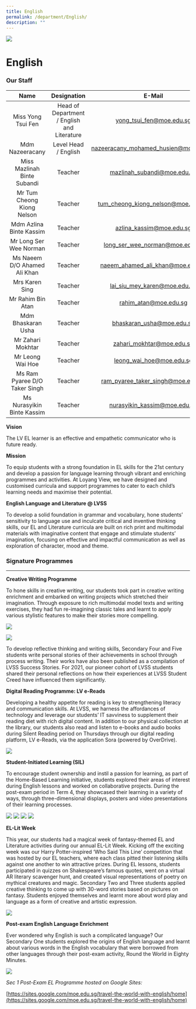 ```yaml
---
title: English
permalink: /department/English/
description: ""
---
```

![](/images/Banner.jpg)

English
=======

### Our Staff

|            **Name**           |               **Designation**               |               **E-Mail**              |
|:-----------------------------:|:-------------------------------------------:|:-------------------------------------:|
|       Miss Yong Tsui Fen      | Head of Department / English and Literature |        yong_tsui_fen@moe.edu.sg       |
|        Mdm Nazeeracany        |             Level Head / English            | nazeeracany_mohamed_husien@moe.edu.sg |
|  Miss Mazlinah Binte Subandi  |                   Teacher                   |      mazlinah_subandi@moe.edu.sg      |
|   Mr Tum Cheong Kiong Nelson  |                   Teacher                   |   tum_cheong_kiong_nelson@moe.edu.sg  |
|    Mdm Azlina Binte Kassim    |                   Teacher                   |        azlina_kassim@moe.edu.sg       |
|     Mr Long Ser Wee Norman    |                   Teacher                   |     long_ser_wee_norman@moe.edu.sg    |
|  Ms Naeem D/O Ahamed Ali Khan |                   Teacher                   |    naeem_ahamed_ali_khan@moe.edu.sg   |
|         Mrs Karen Sing        |                   Teacher                   |      lai_siu_mey_karen@moe.edu.sg     |
|       Mr Rahim Bin Atan       |                   Teacher                   |         rahim_atan@moe.edu.sg         |
|       Mdm Bhaskaran Usha      |                   Teacher                   |       bhaskaran_usha@moe.edu.sg       |
|       Mr Zahari Mokhtar       |                   Teacher                   |       zahari_mokhtar@moe.edu.sg       |
|        Mr Leong Wai Hoe       |                   Teacher                   |        leong_wai_hoe@moe.edu.sg       |
| Ms Ram Pyaree D/O Taker Singh |                   Teacher                   |   ram_pyaree_taker_singh@moe.edu.sg   |
|   Ms Nurasyikin Binte Kassim  |                   Teacher                   |      nurasyikin_kassim@moe.edu.sg     |





**Vision**  

The LV EL learner is an effective and empathetic communicator who is future ready.  

**Mission**

To equip students with a strong foundation in EL skills for the 21st century and develop a passion for language learning through vibrant and enriching programmes and activities. At Loyang View, we have designed and customised curricula and support programmes to cater to each child’s learning needs and maximise their potential.  
  

**English Language and Literature @ LVSS**

To develop a solid foundation in grammar and vocabulary, hone students’ sensitivity to language use and inculcate critical and inventive thinking skills, our EL and Literature curricula are built on rich print and multimodal materials with imaginative content that engage and stimulate students’ imagination, focusing on effective and impactful communication as well as exploration of character, mood and theme. 

### Signature Programmes
--------------------

**Creative Writing Programme**
  
To hone skills in creative writing, our students took part in creative writing enrichment and embarked on writing projects which stretched their imagination. Through exposure to rich multimodal model texts and writing exercises, they had fun re-imagining classic tales and learnt to apply various stylistic features to make their stories more compelling.

![](/images/EL01.png)

![](/images/EL02.png)

To develop reflective thinking and writing skills, Secondary Four and Five students write personal stories of their achievements in school through process writing. Their works have also been published as a compilation of LVSS Success Stories. For 2021, our pioneer cohort of LVSS students shared their personal reflections on how their experiences at LVSS Student Creed have influenced them significantly.  
  
**Digital Reading Programme: LV e-Reads**  

Developing a healthy appetite for reading is key to strengthening literacy and communication skills. At LVSS, we harness the affordances of technology and leverage our students’ IT savviness to supplement their reading diet with rich digital content. In addition to our physical collection at the library, our students also read and listen to e-books and audio books during Silent Reading period on Thursdays through our digital reading platform, LV e-Reads, via the application Sora (powered by OverDrive).

![](/images/EL03.png)

**Student-Initiated Learning (SIL)**  

To encourage student ownership and instil a passion for learning, as part of the Home-Based Learning initiative, students explored their areas of interest during English lessons and worked on collaborative projects. During the post-exam period in Term 4, they showcased their learning in a variety of ways, through three-dimensional displays, posters and video presentations of their learning processes.

![](/images/EL10.png)
![](/images/EL11.png)
![](/images/EL12.jpeg)
![](/images/EL13.png)

**EL-Lit Week**  

This year, our students had a magical week of fantasy-themed EL and Literature activities during our annual EL-Lit Week. Kicking off the exciting week was our Harry Potter-inspired ‘Who Said This Line’ competition that was hosted by our EL teachers, where each class pitted their listening skills against one another to win attractive prizes. During EL lessons, students participated in quizzes on Shakespeare’s famous quotes, went on a virtual AR literary scavenger hunt, and created visual representations of poetry on mythical creatures and magic. Secondary Two and Three students applied creative thinking to come up with 30-word stories based on pictures on fantasy. Students enjoyed themselves and learnt more about word play and language as a form of creative and artistic expression.

![](/images/EL05.png)

**Post-exam English Language Enrichment**    
  
Ever wondered why English is such a complicated language? Our Secondary One students explored the origins of English language and learnt about various words in the English vocabulary that were borrowed from other languages through their post-exam activity, Round the World in Eighty Minutes.

![](/images/EL06.jpeg)


_Sec 1 Post-Exam EL Programme hosted on Google Sites:_

[https://sites.google.com/moe.edu.sg/travel-the-world-with-english/home](https://sites.google.com/moe.edu.sg/travel-the-world-with-english/home)